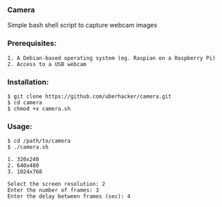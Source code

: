 ### Camera
Simple bash shell script to capture webcam images

### Prerequisites:
```
1. A Debian-based operating system (eg. Raspian on a Raspberry Pi)
2. Access to a USB webcam
```
### Installation:
```
$ git clone https://github.com/uberhacker/camera.git
$ cd camera
$ chmod +x camera.sh
```
### Usage:
```
$ cd /path/to/camera
$ ./camera.sh

1. 320x240
2. 640x480
3. 1024x768

Select the screen resolution: 2
Enter the number of frames: 3
Enter the delay between frames (sec): 4
```
